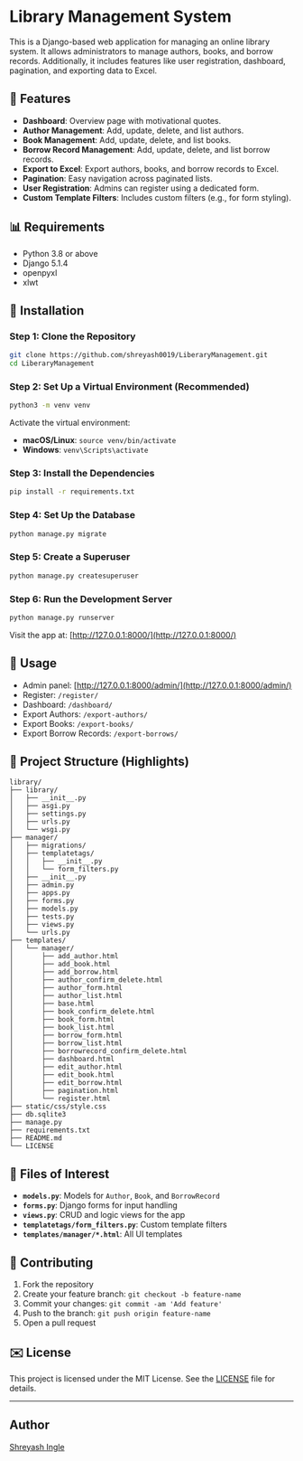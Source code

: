 # Library Management System

This is a Django-based web application for managing an online library system. It allows administrators to manage authors, books, and borrow records. Additionally, it includes features like user registration, dashboard, pagination, and exporting data to Excel.

## 🚀 Features

- **Dashboard**: Overview page with motivational quotes.
- **Author Management**: Add, update, delete, and list authors.
- **Book Management**: Add, update, delete, and list books.
- **Borrow Record Management**: Add, update, delete, and list borrow records.
- **Export to Excel**: Export authors, books, and borrow records to Excel.
- **Pagination**: Easy navigation across paginated lists.
- **User Registration**: Admins can register using a dedicated form.
- **Custom Template Filters**: Includes custom filters (e.g., for form styling).

## 📊 Requirements

- Python 3.8 or above
- Django 5.1.4
- openpyxl
- xlwt

## 📖 Installation

### Step 1: Clone the Repository
```bash
git clone https://github.com/shreyash0019/LiberaryManagement.git
cd LiberaryManagement
```

### Step 2: Set Up a Virtual Environment (Recommended)
```bash
python3 -m venv venv
```
Activate the virtual environment:
- **macOS/Linux**: `source venv/bin/activate`
- **Windows**: `venv\Scripts\activate`

### Step 3: Install the Dependencies
```bash
pip install -r requirements.txt
```

### Step 4: Set Up the Database
```bash
python manage.py migrate
```

### Step 5: Create a Superuser
```bash
python manage.py createsuperuser
```

### Step 6: Run the Development Server
```bash
python manage.py runserver
```

Visit the app at: [http://127.0.0.1:8000/](http://127.0.0.1:8000/)

## 📓 Usage

- Admin panel: [http://127.0.0.1:8000/admin/](http://127.0.0.1:8000/admin/)
- Register: `/register/`
- Dashboard: `/dashboard/`
- Export Authors: `/export-authors/`
- Export Books: `/export-books/`
- Export Borrow Records: `/export-borrows/`

## 📂 Project Structure (Highlights)

```
library/
├── library/
│   ├── __init__.py
│   ├── asgi.py
│   ├── settings.py
│   ├── urls.py
│   └── wsgi.py
├── manager/
│   ├── migrations/
│   ├── templatetags/
│   │   ├── __init__.py
│   │   └── form_filters.py
│   ├── __init__.py
│   ├── admin.py
│   ├── apps.py
│   ├── forms.py
│   ├── models.py
│   ├── tests.py
│   ├── views.py
│   └── urls.py
├── templates/
│   └── manager/
│       ├── add_author.html
│       ├── add_book.html
│       ├── add_borrow.html
│       ├── author_confirm_delete.html
│       ├── author_form.html
│       ├── author_list.html
│       ├── base.html
│       ├── book_confirm_delete.html
│       ├── book_form.html
│       ├── book_list.html
│       ├── borrow_form.html
│       ├── borrow_list.html
│       ├── borrowrecord_confirm_delete.html
│       ├── dashboard.html
│       ├── edit_author.html
│       ├── edit_book.html
│       ├── edit_borrow.html
│       ├── pagination.html
│       └── register.html
├── static/css/style.css
├── db.sqlite3
├── manage.py
├── requirements.txt
├── README.md
└── LICENSE
```

## 📄 Files of Interest

- **`models.py`**: Models for `Author`, `Book`, and `BorrowRecord`
- **`forms.py`**: Django forms for input handling
- **`views.py`**: CRUD and logic views for the app
- **`templatetags/form_filters.py`**: Custom template filters
- **`templates/manager/*.html`**: All UI templates

## 💼 Contributing

1. Fork the repository
2. Create your feature branch: `git checkout -b feature-name`
3. Commit your changes: `git commit -am 'Add feature'`
4. Push to the branch: `git push origin feature-name`
5. Open a pull request

## ✉️ License

This project is licensed under the MIT License. See the [LICENSE](LICENSE) file for details.

---

## Author
[Shreyash Ingle](https://github.com/shreyash0019)

